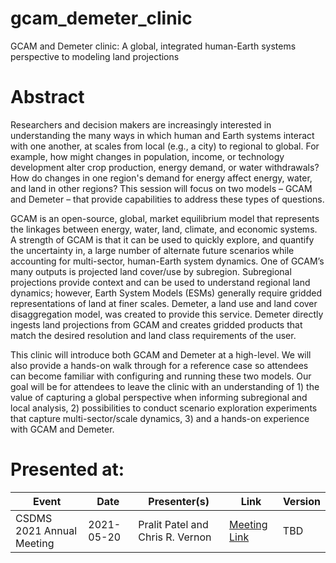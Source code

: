 # gcam_demeter_clinic
GCAM and Demeter clinic: A global, integrated human-Earth systems perspective to modeling land projections

# Abstract
Researchers and decision makers are increasingly interested in understanding the many ways in which human and Earth systems interact with one another, at scales from local (e.g., a city) to regional to global. For example, how might changes in population, income, or technology development alter crop production, energy demand, or water withdrawals? How do changes in one region's demand for energy affect energy, water, and land in other regions? This session will focus on two models – GCAM and Demeter – that provide capabilities to address these types of questions.

GCAM is an open-source, global, market equilibrium model that represents the linkages between energy, water, land, climate, and economic systems. A strength of GCAM is that it can be used to quickly explore, and quantify the uncertainty in, a large number of alternate future scenarios while accounting for multi-sector, human-Earth system dynamics. One of GCAM’s many outputs is projected land cover/use by subregion. Subregional projections provide context and can be used to understand regional land dynamics; however, Earth System Models (ESMs) generally require gridded representations of land at finer scales. Demeter, a land use and land cover disaggregation model, was created to provide this service. Demeter directly ingests land projections from GCAM and creates gridded products that match the desired resolution and land class requirements of the user.

This clinic will introduce both GCAM and Demeter at a high-level. We will also provide a hands-on walk through for a reference case so attendees can become familiar with configuring and running these two models. Our goal will be for attendees to leave the clinic with an understanding of 1) the value of capturing a global perspective when informing subregional and local analysis, 2) possibilities to conduct scenario exploration experiments that capture multi-sector/scale dynamics, 3) and a hands-on experience with GCAM and Demeter.

# Presented at:
| Event | Date | Presenter(s) | Link | Version |
| --- | --- | --- | --- | --- |
| CSDMS 2021 Annual Meeting | 2021-05-20 | Pralit Patel and Chris R. Vernon | [Meeting Link](https://csdms.colorado.edu/wiki/Form:Annualmeeting2021#Introduction) | TBD |
